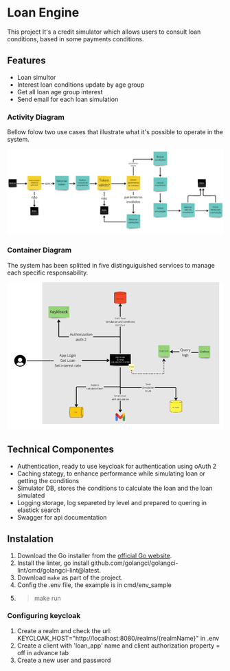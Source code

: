 # Loan Engine

This project It's a credit simulator which allows users to consult loan conditions, based in some payments conditions.

## Features

- Loan simultor
- Interest loan conditions update by age group
- Get all loan age group interest
- Send email for each loan simulation

### Activity Diagram
Bellow folow two use cases that illustrate what it's possible to operate in the system.

![alt text](https://raw.githubusercontent.com/Jonattas-21/loan-engine/refs/heads/main/docs_internal/activity_diagram.png?token=GHSAT0AAAAAAC5MOQWOEDLPKWOHAJG6SUNGZ44JR6Q "USe Case")

### Container Diagram
The system has been splitted in five distinguiguished services to manage each specific responsability.

![alt text](https://raw.githubusercontent.com/Jonattas-21/loan-engine/refs/heads/main/docs_internal/topology.png?token=GHSAT0AAAAAAC5MOQWOXL47BLS4JICI7EX6Z44JS5Q "Container Diagram")

## Technical Componentes

- Authentication, ready to use keycloak for authentication using oAuth 2
- Caching stategy, to enhance performance while simulating loan or getting the conditions
- Simulator DB, stores the conditions to calculate the loan and the loan simulated
- Logging storage, log separeted by level and prepared to quering in elastick search
- Swagger for api documentation

## Instalation

1. Download the Go installer from the [official Go website](https://golang.org/dl/).
2. Install the linter, go install github.com/golangci/golangci-lint/cmd/golangci-lint@latest.
3. Download `make` as part of the project.
4. Config the .env file, the example is in cmd/env_sample
5. >make run

### Configuring keycloak
1. Create a realm and check the url: KEYCLOAK_HOST="http://localhost:8080/realms/{realmName}" in .env
2. Create a client with 'loan_app' name and client authorization property = off in advance tab
3. Create a new user and password
